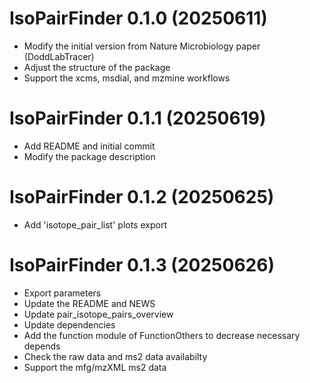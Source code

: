# IsoPairFinder 0.1.0 (20250611)
- Modify the initial version from Nature Microbiology paper (DoddLabTracer)
- Adjust the structure of the package
- Support the xcms, msdial, and mzmine workflows

# IsoPairFinder 0.1.1 (20250619)
- Add README and initial commit
- Modify the package description

# IsoPairFinder 0.1.2 (20250625)
- Add 'isotope_pair_list' plots export

# IsoPairFinder 0.1.3 (20250626)
- Export parameters
- Update the README and NEWS
- Update pair_isotope_pairs_overview
- Update dependencies
- Add the function module of FunctionOthers to decrease necessary depends
- Check the raw data and ms2 data availabilty
- Support the mfg/mzXML ms2 data

